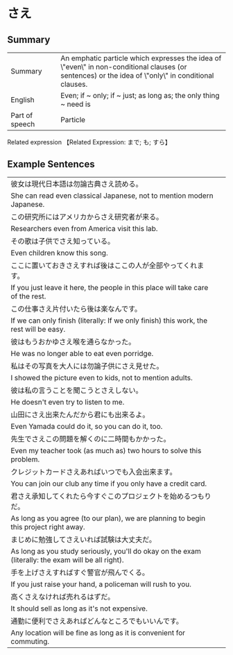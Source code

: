 # さえ

## Summary

<table><tr>   <td>Summary<td>   <td>An emphatic particle which expresses the idea of \"even\" in non-conditional clauses (or sentences) or the idea of \"only\" in conditional clauses.</td><tr><tr>   <td>English<td>   <td>Even; if ~ only; if ~ just; as long as; the only thing ~ need is</td><tr><tr>   <td>Part of speech<td>   <td>Particle</td><tr></table><tr>   <td>Related expression<td>   <td>【Related Expression: まで; も; すら】</td><tr></table></table>

## Example Sentences

<table><tr><td>彼女は現代日本語は勿論古典さえ読める。<td><tr><tr><td>She can read even classical Japanese, not to mention modern Japanese.<td><tr><tr><td>この研究所にはアメリカからさえ研究者が来る。<td><tr><tr><td>Researchers even from America visit this lab.<td><tr><tr><td>その歌は子供でさえ知っている。<td><tr><tr><td>Even children know this song.<td><tr><tr><td>ここに置いておきさえすれば後はここの人が全部やってくれます。<td><tr><tr><td>If you just leave it here, the people in this place will take care of the rest.<td><tr><tr><td>この仕事さえ片付いたら後は楽なんです。<td><tr><tr><td>If we can only finish (literally: If we only finish) this work, the rest will be easy.<td><tr><tr><td>彼はもうおかゆさえ喉を通らなかった。<td><tr><tr><td>He was no longer able to eat even porridge.<td><tr><tr><td>私はその写真を大人には勿論子供にさえ見せた。<td><tr><tr><td>I showed the picture even to kids, not to mention adults.<td><tr><tr><td>彼は私の言うことを聞こうとさえしない。<td><tr><tr><td>He doesn't even try to listen to me.<td><tr><tr><td>山田にさえ出来たんだから君にも出来るよ。<td><tr><tr><td>Even Yamada could do it, so you can do it, too.<td><tr><tr><td>先生でさえこの問題を解くのに二時間もかかった。<td><tr><tr><td>Even my teacher took (as much as) two hours to solve this problem.<td><tr><tr><td>クレジットカードさえあればいつでも入会出来ます。<td><tr><tr><td>You can join our club any time if you only have a credit card.<td><tr><tr><td>君さえ承知してくれたら今すぐこのプロジェクトを始めるつもりだ。<td><tr><tr><td>As long as you agree (to our plan), we are planning to begin this project right away.<td><tr><tr><td>まじめに勉強してさえいれば試験は大丈夫だ。<td><tr><tr><td>As long as you study seriously, you'll do okay on the exam (literally: the exam will be all right).<td><tr><tr><td>手を上げさえすればすぐ警官が飛んでくる。<td><tr><tr><td>If you just raise your hand, a policeman will rush to you.<td><tr><tr><td>高くさえなければ売れるはずだ。<td><tr><tr><td>It should sell as long as it's not expensive.<td><tr><tr><td>通勤に便利でさえあればどんなところでもいいんです。<td><tr><tr><td>Any location will be fine as long as it is convenient for commuting.<td><tr></table>

